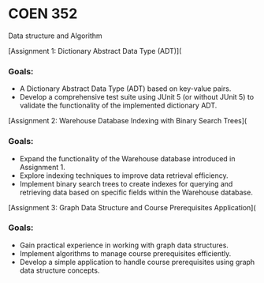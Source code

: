 # COEN 352
Data structure and Algorithm

[Assignment 1: Dictionary Abstract Data Type (ADT)](

### Goals:
-  A Dictionary Abstract Data Type (ADT) based on key-value pairs.
- Develop a comprehensive test suite using JUnit 5 (or without JUnit 5) to validate the functionality of the implemented dictionary ADT.

[Assignment 2: Warehouse Database Indexing with Binary Search Trees](

### Goals:
- Expand the functionality of the Warehouse database introduced in Assignment 1.
- Explore indexing techniques to improve data retrieval efficiency.
- Implement binary search trees to create indexes for querying and retrieving data based on specific fields within the Warehouse database.

[Assignment 3: Graph Data Structure and Course Prerequisites Application](

### Goals:
- Gain practical experience in working with graph data structures.
- Implement algorithms to manage course prerequisites efficiently.
- Develop a simple application to handle course prerequisites using graph data structure concepts.

